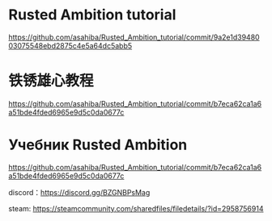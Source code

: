 # Rusted Ambition tutorial 
https://github.com/asahiba/Rusted_Ambition_tutorial/commit/9a2e1d3948003075548ebd2875c4e5a64dc5abb5
# 铁锈雄心教程 
https://github.com/asahiba/Rusted_Ambition_tutorial/commit/b7eca62ca1a6a51bde4fded6965e9d5c0da0677c
# Учебник Rusted Ambition 
https://github.com/asahiba/Rusted_Ambition_tutorial/commit/b7eca62ca1a6a51bde4fded6965e9d5c0da0677c

discord：https://discord.gg/BZGNBPsMag

steam: https://steamcommunity.com/sharedfiles/filedetails/?id=2958756914
